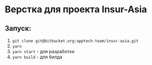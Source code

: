 # Верстка для проекта Insur-Asia

## Запуск:
1. `git clone git@bitbucket.org:apptech-team/insur-asia.git`
2. `yarn`
3. `yarn start` - для разработки
4. `yarn build` - для билда

